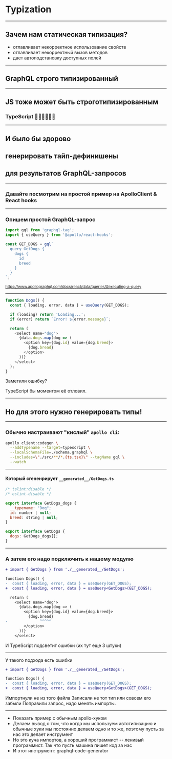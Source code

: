 # Typization

-----

## Зачем нам статическая типизация? <!-- .element: class="orange" -->

- отлавливает некорректное использование свойств
- отлавливает некорректный вызов методов
- дает автоподстановку доступных полей

-----

## GraphQL строго типизированный <!-- .element: class="green" -->

-----

## JS тоже может быть строготипизированным <!-- .element: class="green" -->

### TypeScript 👨‍✈️👨‍✈️👨‍✈️

-----

## И было бы здорово

## генерировать тайп-дефинишены <!-- .element: class="green" -->

## для результатов GraphQL-запросов

-----

### Давайте посмотрим на простой пример на ApolloClient & React hooks

-----

### Опишем простой GraphQL-запрос

```js
import gql from 'graphql-tag';
import { useQuery } from '@apollo/react-hooks';

const GET_DOGS = gql`
  query GetDogs {
    dogs {
      id
      breed
    }
  }
`;

```

<small><a href="https://www.apollographql.com/docs/react/data/queries/#executing-a-query">https://www.apollographql.com/docs/react/data/queries/#executing-a-query</a></small>

-----

```js
function Dogs() {
  const { loading, error, data } = useQuery(GET_DOGS);

  if (loading) return 'Loading...';
  if (error) return `Error! ${error.message}`;

  return (
    <select name="dog">
      {data.dogs.map(dog => (
        <option key={dog.id} value={dog.breed}>
          {dog.bread}
        </option>
      ))}
    </select>
  );
}

```

<span class="fragment">Заметили ошибку?</span>
<div class="fragment" data-code-focus="11">TypeScript бы моментом её отловил.</div>

-----

## Но для этого нужно генерировать типы!

-----

### Обычно настраивают "кислый" `apollo cli`:

```bash
apollo client:codegen \
  --addTypename --target=typescript \
  --localSchemaFile=./schema.graphql \
  --includes=\"./src/**/*.{ts,tsx}\" --tagName gql \
  --watch

```

-----

#### Который сгененрирует `__generated__/GetDogs.ts`

```js
/* tslint:disable */
/* eslint-disable */

export interface GetDogs_dogs {
  __typename: "Dog";
  id: number | null;
  breed: string | null;
}

export interface GetDogs {
  dogs: GetDogs_dogs[];
}

```

-----

### А затем его надо подключить к нашему модулю

```diff
+ import { GetDogs } from './__generated__/GetDogs';

function Dogs() {
-  const { loading, error, data } = useQuery(GET_DOGS);
+  const { loading, error, data } = useQuery<GetDogs>(GET_DOGS);

  return (
    <select name="dog">
      {data.dogs.map(dog => (
        <option key={dog.id} value={dog.breed}>
          {dog.bread}
-              ^^^^^
        </option>
      ))}
    </select>

```

<div class="fragment" data-code-focus="11-12">И TypeScript подсветит ошибки <span class="gray">(их тут еще 3 штуки)</span></div>

-----

У такого подхода есть ошибки

```diff
+ import { GetDogs } from './__generated__/GetDogs';

function Dogs() {
-  const { loading, error, data } = useQuery(GET_DOGS);
+  const { loading, error, data } = useQuery<GetDogs>(GET_DOGS);
```

Импортнули не из того файла
Записали не тот тип или совсем его забыли
Поправили запрос, надо менять импорты.

-----

- Показать пример с обычным apollo-хуком
- Делаем вывод о том, что когда мы используем автотипизацию и обычные хуки мы постоянно делаем одно и то же, поэтому пусть за нас это делает инструмент
- Но это куча импортов, а хороший программист -- ленивый программист. Так что пусть машина пишет код за нас
- И этот инструмент: graphql-code-generator
